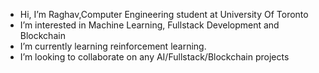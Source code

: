 -  Hi, I’m Raghav,Computer Engineering student at University Of Toronto
-  I’m interested in Machine Learning, Fullstack Development and Blockchain
-  I’m currently learning reinforcement learning.
-  I’m looking to collaborate on any AI/Fullstack/Blockchain projects

<!---
roguecowboy/roguecowboy is a ✨ special ✨ repository because its `README.md` (this file) appears on your GitHub profile.
You can click the Preview link to take a look at your changes.
--->
